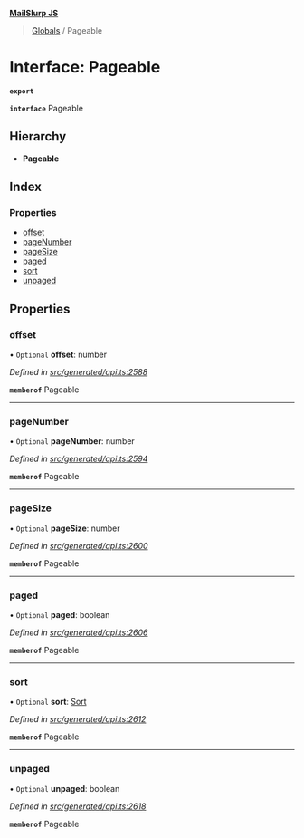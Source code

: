 **[MailSlurp JS](../README.md)**

> [Globals](../README.md) / Pageable

# Interface: Pageable

**`export`** 

**`interface`** Pageable

## Hierarchy

* **Pageable**

## Index

### Properties

* [offset](pageable.md#offset)
* [pageNumber](pageable.md#pagenumber)
* [pageSize](pageable.md#pagesize)
* [paged](pageable.md#paged)
* [sort](pageable.md#sort)
* [unpaged](pageable.md#unpaged)

## Properties

### offset

• `Optional` **offset**: number

*Defined in [src/generated/api.ts:2588](https://github.com/mailslurp/mailslurp-client/blob/c889afa/src/generated/api.ts#L2588)*

**`memberof`** Pageable

___

### pageNumber

• `Optional` **pageNumber**: number

*Defined in [src/generated/api.ts:2594](https://github.com/mailslurp/mailslurp-client/blob/c889afa/src/generated/api.ts#L2594)*

**`memberof`** Pageable

___

### pageSize

• `Optional` **pageSize**: number

*Defined in [src/generated/api.ts:2600](https://github.com/mailslurp/mailslurp-client/blob/c889afa/src/generated/api.ts#L2600)*

**`memberof`** Pageable

___

### paged

• `Optional` **paged**: boolean

*Defined in [src/generated/api.ts:2606](https://github.com/mailslurp/mailslurp-client/blob/c889afa/src/generated/api.ts#L2606)*

**`memberof`** Pageable

___

### sort

• `Optional` **sort**: [Sort](sort.md)

*Defined in [src/generated/api.ts:2612](https://github.com/mailslurp/mailslurp-client/blob/c889afa/src/generated/api.ts#L2612)*

**`memberof`** Pageable

___

### unpaged

• `Optional` **unpaged**: boolean

*Defined in [src/generated/api.ts:2618](https://github.com/mailslurp/mailslurp-client/blob/c889afa/src/generated/api.ts#L2618)*

**`memberof`** Pageable
